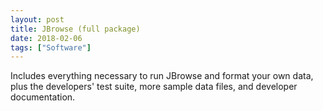 ```yaml
---
layout: post
title: JBrowse (full package)
date: 2018-02-06
tags: ["Software"]
---
```


Includes everything necessary to run JBrowse and format your own data, plus the developers' test suite, more sample data files, and developer documentation.